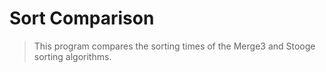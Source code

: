 # Sort Comparison

> This program compares the sorting times of the Merge3 and Stooge sorting algorithms.
